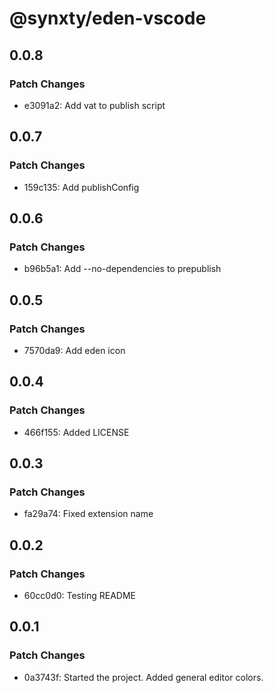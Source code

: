# @synxty/eden-vscode

## 0.0.8

### Patch Changes

- e3091a2: Add vat to publish script

## 0.0.7

### Patch Changes

- 159c135: Add publishConfig

## 0.0.6

### Patch Changes

- b96b5a1: Add --no-dependencies to prepublish

## 0.0.5

### Patch Changes

- 7570da9: Add eden icon

## 0.0.4

### Patch Changes

- 466f155: Added LICENSE

## 0.0.3

### Patch Changes

- fa29a74: Fixed extension name

## 0.0.2

### Patch Changes

- 60cc0d0: Testing README

## 0.0.1

### Patch Changes

- 0a3743f: Started the project. Added general editor colors.
